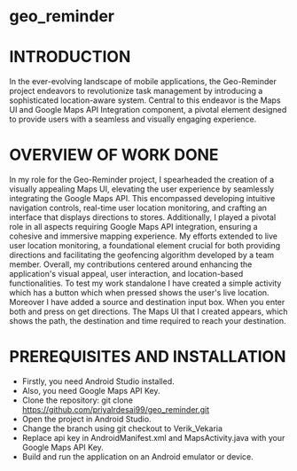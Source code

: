 # geo_reminder

# INTRODUCTION

In the ever-evolving landscape of mobile applications, the Geo-Reminder project endeavors to revolutionize task management by introducing a sophisticated location-aware system. Central to this endeavor is the Maps UI and Google Maps API Integration component, a pivotal element designed to provide users with a seamless and visually engaging experience. 

# OVERVIEW OF WORK DONE

In my role for the Geo-Reminder project, I spearheaded the creation of a visually appealing Maps UI, elevating the user experience by seamlessly integrating the Google Maps API. This encompassed developing intuitive navigation controls, real-time user location monitoring, and crafting an interface that displays directions to stores. Additionally, I played a pivotal role in all aspects requiring Google Maps API integration, ensuring a cohesive and immersive mapping experience. My efforts extended to live user location monitoring, a foundational element crucial for both providing directions and facilitating the geofencing algorithm developed by a team member. Overall, my contributions centered around enhancing the application's visual appeal, user interaction, and location-based functionalities. To test my work standalone I have created a simple activity which has a button which when pressed shows the user's live location. Moreover I have added a source and destination input box. When you enter both and press on get directions. The Maps UI that I created appears, which shows the path, the destination and time required to reach your destination.


# PREREQUISITES AND INSTALLATION

- Firstly, you need Android Studio installed.
- Also, you need Google Maps API Key.
- Clone the repository: git clone https://github.com/priyalrdesai99/geo_reminder.git
- Open the project in Android Studio.
- Change the branch using git checkout to Verik_Vekaria
- Replace api key in AndroidManifest.xml and MapsActivity.java with your Google Maps API Key.
- Build and run the application on an Android emulator or device.
